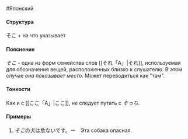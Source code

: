 #Японский 
#### Структура
そこ + на что указывает
#### Пояснение
*そこ* - одна из форм семейства слов [[それ「A」|それ]], используемая для обозначения вещей, расположенных близко к слушателю. В этом случае *она показывает место*. Может переводиться как "там".
#### Тонкости
Как и с [[ここ「A」|ここ]], не следует путать с *そっち*.
#### Примеры
1. *そこ*の犬は危ないです。ー　Эта собака опасная.